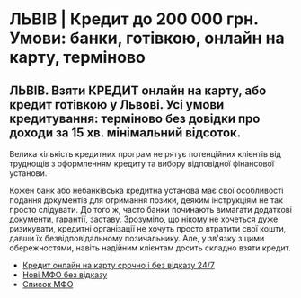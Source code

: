# ЛЬВІВ | Кредит до 200 000 грн. Умови: банки, готівкою, онлайн на карту, терміново

## ЛЬВІВ. Взяти КРЕДИТ онлайн на карту, або кредит готівкою у Львові. Усі умови кредитування: терміново без довідки про доходи за 15 хв. мінімальний відсоток.

Велика кількість кредитних програм не рятує потенційних клієнтів від труднощів з оформленням кредиту та вибору відповідної фінансової установи.

Кожен банк або небанківська кредитна установа має свої особливості подання документів для отримання позики, деяким інструкціям не так просто слідувати. До того ж, часто банки починають вимагати додаткові документи, гарантії, заставу. Зрозуміло, що нікому не хочеться дуже ризикувати, кредитні організації не хочуть просто втратити свої кошти, давши їх безвідповідальному позичальнику. Але, у зв'язку з цими обережностями, навіть надійним клієнтам досить складно взяти кредит.
 - [Кредит онлайн на карту срочно і без відказу 24/7](https://mfo24.info/kruglodobovo/)
 - [Нові МФО без відказу](https://mfo24.info/novi-mfo-ua/)
 - [Список    МФО](https://mfo24.info/list-mfo-organi/)
